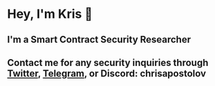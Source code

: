 # Hey, I'm Kris 👋
## I'm a Smart Contract Security Researcher
## Contact me for any security inquiries through [Twitter](https://twitter.com/KrisApost1), [Telegram](https://t.me/krisapostolov), or Discord: chrisapostolov
